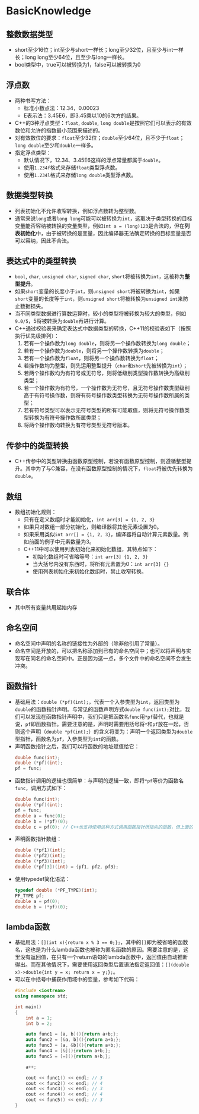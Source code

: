 # BasicKnowledge

## 整数数据类型
* short至少16位；int至少与short一样长；long至少32位，且至少与int一样长；long long至少64位，且至少与long一样长。
* bool类型中，true可以被转换为1，false可以被转换为0

## 浮点数
* 两种书写方法：
  * 标准小数点法：12.34，0.00023
  * E表示法：3.45E6，即3.45乘以10的6次方的结果。
* C++的3种浮点类型：`float`, `double`, `long double`是按照它们可以表示的有效数位和允许的指数最小范围来描述的。
* 对有效数位的要求：`float`至少32位；`double`至少64位，且不少于`float`；`long double`至少和`double`一样多。
* 指定浮点类型：
  * 默认情况下，12.34、3.45E6这样的浮点常量都属于`double`。
  * 使用`1.234f`格式来存储`float`类型浮点数。
  * 使用`1.234l`格式来存储`long double`类型浮点数。

## 数据类型转换
* 列表初始化不允许收窄转换，例如浮点数转为整型数。
* 通常来说`long`或者`long long`可能可以被转换为`int`，这取决于类型转换的目标变量能否容纳被转换的变量类型，例如`int a = (long)123`是合法的，但在**列表初始化**中，由于被转换的是变量，因此编译器无法确定转换的目标变量是否可以容纳，因此不合法。

## 表达式中的类型转换
* `bool`, `char`, `unsigned char`, `signed char`, `short`将被转换为`int`，这被称为**整型提升**。
* 如果`short`变量的长度小于`int`，则`unsigned short`将被转换为`int`，如果`short`变量的长度等于`int`，则`unsigned short`将被转换为`unsigned int`来防止数据损失。
* 当不同类型数据进行算数运算时，较小的类型将被转换为较大的类型，例如`9.0/5`，5将被转换为`double`再进行计算。
* C++通过校验表来确定表达式中数据类型的转换，C++11的校验表如下（按照执行优先级排列）：
  1. 若有一个操作数为`long double`，则将另一个操作数转换为`long double`；
  2. 若有一个操作数为`double`，则将另一个操作数转换为`double`；
  3. 若有一个操作数为`float`，则将另一个操作数转换为`float`；
  4. 若操作数均为整型，则先运用整型提升（`char`和`short`先被转换为`int`）；
  5. 若两个操作数均为有符号或无符号，则将低级别类型操作数转换为高级别类型；
  6. 若一个操作数为有符号，一个操作数为无符号，且无符号操作数类型级别高于有符号操作数，则将有符号操作数类型转换为无符号操作数所属的类型；
  7. 若有符号类型可以表示无符号类型的所有可能取值，则将无符号操作数类型转换为有符号操作数所属类型；
  8. 将两个操作数均转换为有符号类型无符号版本。

## 传参中的类型转换
* C++传参中的类型转换由函数原型控制，若没有函数原型控制，则遵循整型提升。其中为了与C兼容，在没有函数原型控制的情况下，`float`将被优先转换为`double`。

## 数组
* 数组初始化规则：
  * 只有在定义数组时才能初始化，`int arr[3] = {1, 2, 3}`
  * 如果只对数组一部分初始化，则编译器将其他元素设置为0。
  * 如果采用类似`int arr[] = {1, 2, 3}`，编译器将自动计算元素数量。例如前面的例子中元素数量为3。
  * C++11中可以使用列表初始化来初始化数组，其特点如下：
    * 初始化数组时可省略等号：`int arr[3] {1, 2, 3}`
    * 当大括号内没有东西时，将所有元素置为0：`int arr[3] {}`
    * 使用列表初始化来初始化数组时，禁止收窄转换。

## 联合体
* 其中所有变量共用起始内存

## 命名空间
* 命名空间中声明的名称的链接性为外部的（除非他引用了常量）。
* 命名空间是开放的，可以把名称添加到已有的命名空间中；也可以将声明与实现写在同名的命名空间中。正是因为这一点，多个文件中的命名空间不会发生冲突。

## 函数指针
* 基础用法：`double (*pf)(int);`，代表一个入参类型为`int`，返回类型为`double`的函数指针声明。与常见的函数声明方式`double func(int);`对比，我们可以发现在函数指针声明中，我们只是把函数名`func`用`*pf`替代，也就是说，`pf`即函数指针。需要注意的是，声明时需要用括号将`*`和`pf`放在一起，否则这个声明（`double *pf(int);`）的含义将变为：声明一个返回类型为`double`型指针，函数名为`pf`，入参类型为`int`的函数。
* 声明函数指针之后，我们可以将函数的地址赋值给它：
  ```cpp
  double func(int);
  double (*pf)(int);
  pf = func;
  ```
* 函数指针调用的逻辑也很简单：与声明的逻辑一致，即将`*pf`等价为函数名`func`，调用方式如下：
  ```cpp
  double func(int);
  double (*pf)(int);
  pf = func;
  double a = func(0);
  double b = (*pf)(0);
  double c = pf(0); // C++也支持使用这种方式调用函数指针所指向的函数，但上面的方法可以更加明确地强调正在使用函数指针。
  ```
* 声明函数指针数组：
  ```cpp
  double (*pf1)(int);
  double (*pf2)(int);
  double (*pf3)(int);
  double (*pf[3])(int) = {pf1, pf2, pf3};
  ```
* 使用typedef简化语法：
  ```cpp
  typedef double (*PF_TYPE)(int);
  PF_TYPE pf;
  double a = pf(0);
  double b = (*pf)(0);
  ```

## lambda函数
* 基础用法：`[](int x){return x % 3 == 0;};`，其中的`[]`即为被省略的函数名，这也是为什么lambda函数也被称为匿名函数的原因。需要注意的是，这里没有返回值，在只有一个return语句的lambda函数中，返回值由自动推断得出。而在其他情况下，需要使用返回类型后置语法指定返回值：`[](double x)->double{int y = x; return x = y;};`。
* 可以在中括号中捕获作用域中的变量，参考如下代码：
  ```cpp
  #include <iostream>
  using namespace std;

  int main()
  {
      int a = 1;
      int b = 2;

      auto func1 = [a, b](){return a+b;};
      auto func2 = [&a, b](){return a+b;};
      auto func3 = [a, &b](){return a+b;};
      auto func4 = [&](){return a+b;};
      auto func5 = [=](){return a+b;};

      a++;

      cout << func1() << endl; // 3
      cout << func2() << endl; // 4
      cout << func3() << endl; // 3
      cout << func4() << endl; // 4
      cout << func5() << endl; // 3
  }
  ```